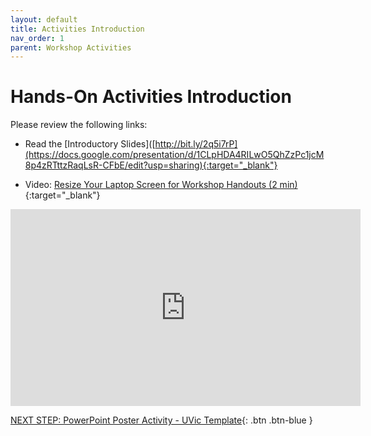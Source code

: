 ```yaml
---
layout: default
title: Activities Introduction
nav_order: 1
parent: Workshop Activities
---
```

# Hands-On Activities Introduction

Please review the following links:

- Read the [Introductory Slides]([http://bit.ly/2q5i7rP](https://docs.google.com/presentation/d/1CLpHDA4RILwO5QhZzPc1jcM8p4zRTttzRaqLsR-CFbE/edit?usp=sharing){:target="_blank"} 

- Video: [Resize Your Laptop Screen for Workshop Handouts (2 min)](https://www.youtube.com/watch?v=Igk5hZUfzN0){:target="_blank"}


<iframe width="560" height="315" src="https://www.youtube.com/embed/ZUbktMdU9Lo" title="Academic Posters with PowerPoint & #BetterPoster Template" frameborder="0" allow="accelerometer; autoplay; clipboard-write; encrypted-media; gyroscope; picture-in-picture; web-share" allowfullscreen></iframe>

[NEXT STEP: PowerPoint Poster Activity - UVic Template](act-1.html){: .btn .btn-blue }
